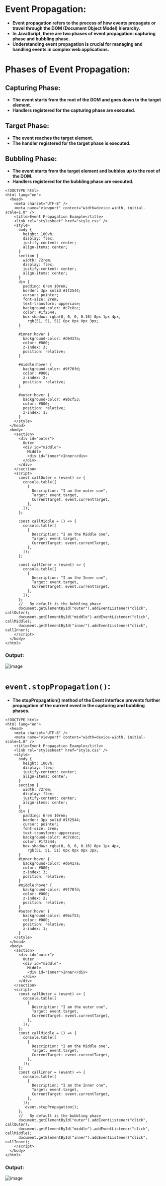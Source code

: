 # Event Propagation: 
- **Event propagation refers to the process of how events propagate or travel through the DOM (Document Object Model) hierarchy.** 
- **In JavaScript, there are two phases of event  propagation: capturing phase and bubbling phase.**
- **Understanding event propagation is crucial for managing and handling events in complex web applications.** 
# Phases of Event Propagation: 
## Capturing Phase:
- **The event starts from the root of the DOM and goes down to the target element.**
- **Handlers registered for the capturing phase are executed.**

## Target Phase:
- **The event reaches the target element.**
- **The handler registered for the target phase is executed.**

## Bubbling Phase:
- **The event starts from the target element and bubbles up to the root of the DOM.**
- **Handlers registered for the bubbling phase are executed.**
```
<!DOCTYPE html>
<html lang="en">
  <head>
    <meta charset="UTF-8" />
    <meta name="viewport" content="width=device-width, initial-scale=1.0" />
    <title>Event Propagation Example</title>
    <link rel="stylesheet" href="style.css" />
    <style>
      body {
        height: 100vh;
        display: flex;
        justify-content: center;
        align-items: center;
      }
      section {
        width: 72rem;
        display: flex;
        justify-content: center;
        align-items: center;
      }
      div {
        padding: 6rem 10rem;
        border: 3px solid #1f2544;
        cursor: pointer;
        font-size: 2rem;
        text-transform: uppercase;
        background-color: #c7c8cc;
        color: #1f2544;
        box-shadow: rgba(0, 0, 0, 0.16) 0px 1px 4px,
          rgb(51, 51, 51) 0px 0px 0px 3px;
      }

      #inner:hover {
        background-color: #d6417a;
        color: #000;
        z-index: 3;
        position: relative;
      }

      #middle:hover {
        background-color: #9f70fd;
        color: #000;
        z-index: 2;
        position: relative;
      }

      #outer:hover {
        background-color: #9bcf53;
        color: #000;
        position: relative;
        z-index: 1;
      }
    </style>
  </head>
  <body>
    <section>
      <div id="outer">
        Outer
        <div id="middle">
          Middle
          <div id="inner">Inner</div>
        </div>
      </div>
    </section>
    <script>
      const callOuter = (event) => {
        console.table([
          {
            Description: "I am the outer one",
            Target: event.target,
            CurrentTarget: event.currentTarget,
          },
        ]);
      };

      const callMiddle = () => {
        console.table([
          {
            Description: "I am the Middle one",
            Target: event.target,
            CurrentTarget: event.currentTarget,
          },
        ]);
      };

      const callInner = (event) => {
        console.table([
          {
            Description: "I am the Inner one",
            Target: event.target,
            CurrentTarget: event.currentTarget,
          },
        ]);
      };
      //   By default is the bubbling phase
      document.getElementById("outer").addEventListener("click", callOuter);
      document.getElementById("middle").addEventListener("click", callMiddle);
      document.getElementById("inner").addEventListener("click", callInner);
    </script>
  </body>
</html>
```
### Output:

![image](https://github.com/user-attachments/assets/a784a264-3ceb-4aae-8eee-1c52a1b61f0b)


# `event.stopPropagation()`:
- **The stopPropagation() method of the Event interface prevents further propagation of the current event in the capturing and bubbling phases.**
```
<!DOCTYPE html>
<html lang="en">
  <head>
    <meta charset="UTF-8" />
    <meta name="viewport" content="width=device-width, initial-scale=1.0" />
    <title>Event Propagation Example</title>
    <link rel="stylesheet" href="style.css" />
    <style>
      body {
        height: 100vh;
        display: flex;
        justify-content: center;
        align-items: center;
      }
      section {
        width: 72rem;
        display: flex;
        justify-content: center;
        align-items: center;
      }
      div {
        padding: 6rem 10rem;
        border: 3px solid #1f2544;
        cursor: pointer;
        font-size: 2rem;
        text-transform: uppercase;
        background-color: #c7c8cc;
        color: #1f2544;
        box-shadow: rgba(0, 0, 0, 0.16) 0px 1px 4px,
          rgb(51, 51, 51) 0px 0px 0px 3px;
      }
      #inner:hover {
        background-color: #d6417a;
        color: #000;
        z-index: 3;
        position: relative;
      }
      #middle:hover {
        background-color: #9f70fd;
        color: #000;
        z-index: 2;
        position: relative;
      }
      #outer:hover {
        background-color: #9bcf53;
        color: #000;
        position: relative;
        z-index: 1;
      }
    </style>
  </head>
  <body>
    <section>
      <div id="outer">
        Outer
        <div id="middle">
          Middle
          <div id="inner">Inner</div>
        </div>
      </div>
    </section>
    <script>
      const callOuter = (event) => {
        console.table([
          {
            Description: "I am the outer one",
            Target: event.target,
            CurrentTarget: event.currentTarget,
          },
        ]);
      };
      const callMiddle = () => {
        console.table([
          {
            Description: "I am the Middle one",
            Target: event.target,
            CurrentTarget: event.currentTarget,
          },
        ]);
      };
      const callInner = (event) => {
        console.table([
          {
            Description: "I am the Inner one",
            Target: event.target,
            CurrentTarget: event.currentTarget,
          },
        ]);
         event.stopPropagation();
      };
      //   By default is the bubbling phase
      document.getElementById("outer").addEventListener("click", callOuter);
      document.getElementById("middle").addEventListener("click", callMiddle);
      document.getElementById("inner").addEventListener("click", callInner);
    </script>
  </body>
</html>
```
### Output:
![image](https://github.com/user-attachments/assets/474c0bcd-4134-411c-b770-5664b3b418ad)

